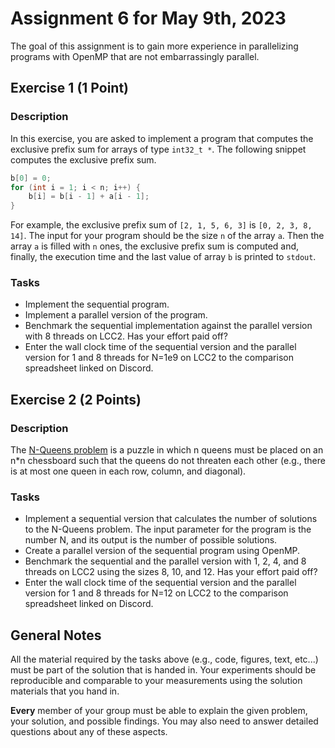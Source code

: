 # Assignment 6 for May 9th, 2023

The goal of this assignment is to gain more experience in parallelizing programs with OpenMP that are not embarrassingly parallel.

## Exercise 1 (1 Point)

### Description

In this exercise, you are asked to implement a program that computes the exclusive prefix sum for arrays of type `int32_t *`. The following snippet computes the exclusive prefix sum. 
```C
b[0] = 0;
for (int i = 1; i < n; i++) {
    b[i] = b[i - 1] + a[i - 1];
}
```
For example, the exclusive prefix sum of `[2, 1, 5, 6, 3]` is `[0, 2, 3, 8, 14]`. The input for your program should be the size `n` of the array `a`. Then the array `a` is filled with `n` ones, the exclusive prefix sum is computed and, finally, the execution time and the last value of array `b` is printed to `stdout`.


### Tasks
- Implement the sequential program.
- Implement a parallel version of the program. 
- Benchmark the sequential implementation against the parallel version with 8 threads on LCC2. Has your effort paid off?
- Enter the wall clock time of the sequential version and the parallel version for 1 and 8 threads for N=1e9 on LCC2 to the comparison spreadsheet linked on Discord.

## Exercise 2 (2 Points)

### Description

The [N-Queens problem](https://en.wikipedia.org/wiki/Eight_queens_puzzle) is a puzzle in which n queens must be placed on an n\*n chessboard such that the queens do not threaten each other (e.g., there is at most one queen in each row, column, and diagonal). 

### Tasks
- Implement a sequential version that calculates the number of solutions to the N-Queens problem. The input parameter for the program is the number N, and its output is the number of possible solutions. 
- Create a parallel version of the sequential program using OpenMP.
- Benchmark the sequential and the parallel version with 1, 2, 4, and 8 threads on LCC2 using the sizes 8, 10, and 12. Has your effort paid off?
- Enter the wall clock time of the sequential version and the parallel version for 1 and 8 threads for N=12 on LCC2 to the comparison spreadsheet linked on Discord.


## General Notes

All the material required by the tasks above (e.g., code, figures, text, etc...) must be part of the solution that is handed in. Your experiments should be reproducible and comparable to your measurements using the solution materials that you hand in.

**Every** member of your group must be able to explain the given problem, your solution, and possible findings. You may also need to answer detailed questions about any of these aspects.